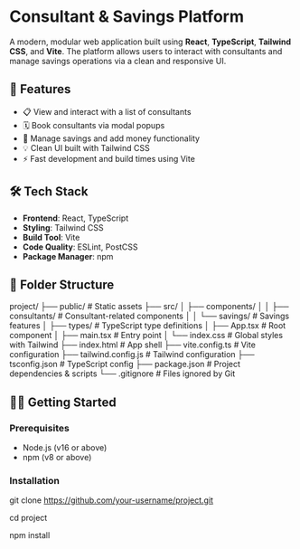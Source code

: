 # Consultant & Savings Platform

A modern, modular web application built using **React**, **TypeScript**, **Tailwind CSS**, and **Vite**. The platform allows users to interact with consultants and manage savings operations via a clean and responsive UI.

## 🚀 Features

- 📋 View and interact with a list of consultants
- 🗓️ Book consultants via modal popups
- 💸 Manage savings and add money functionality
- 💡 Clean UI built with Tailwind CSS
- ⚡ Fast development and build times using Vite

## 🛠️ Tech Stack

- **Frontend**: React, TypeScript
- **Styling**: Tailwind CSS
- **Build Tool**: Vite
- **Code Quality**: ESLint, PostCSS
- **Package Manager**: npm

## 📂 Folder Structure

project/
├── public/ # Static assets
├── src/
│ ├── components/
│ │ ├── consultants/ # Consultant-related components
│ │ └── savings/ # Savings features
│ ├── types/ # TypeScript type definitions
│ ├── App.tsx # Root component
│ ├── main.tsx # Entry point
│ └── index.css # Global styles with Tailwind
├── index.html # App shell
├── vite.config.ts # Vite configuration
├── tailwind.config.js # Tailwind configuration
├── tsconfig.json # TypeScript config
├── package.json # Project dependencies & scripts
└── .gitignore # Files ignored by Git


## 🧑‍💻 Getting Started

### Prerequisites

- Node.js (v16 or above)
- npm (v8 or above)

### Installation

git clone https://github.com/your-username/project.git

cd project

npm install
